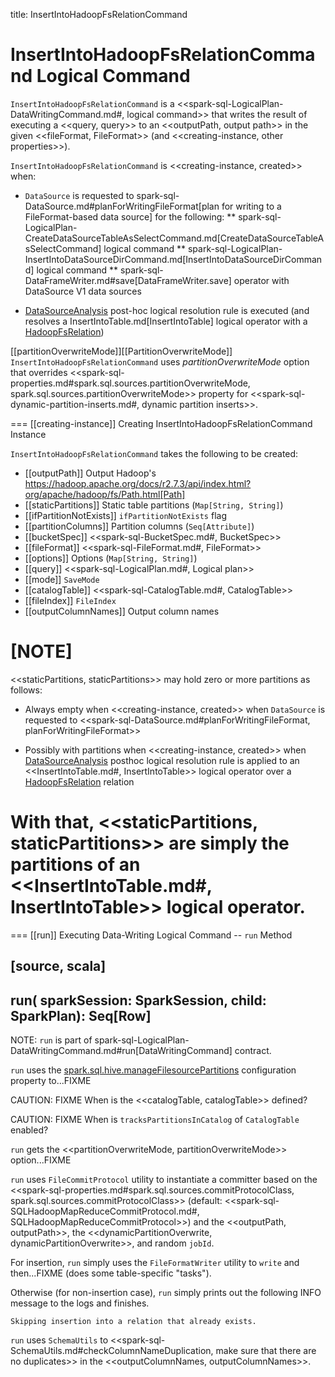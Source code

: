 title: InsertIntoHadoopFsRelationCommand

# InsertIntoHadoopFsRelationCommand Logical Command

`InsertIntoHadoopFsRelationCommand` is a <<spark-sql-LogicalPlan-DataWritingCommand.md#, logical command>> that writes the result of executing a <<query, query>> to an <<outputPath, output path>> in the given <<fileFormat, FileFormat>> (and <<creating-instance, other properties>>).

`InsertIntoHadoopFsRelationCommand` is <<creating-instance, created>> when:

* `DataSource` is requested to spark-sql-DataSource.md#planForWritingFileFormat[plan for writing to a FileFormat-based data source] for the following:
** spark-sql-LogicalPlan-CreateDataSourceTableAsSelectCommand.md[CreateDataSourceTableAsSelectCommand] logical command
** spark-sql-LogicalPlan-InsertIntoDataSourceDirCommand.md[InsertIntoDataSourceDirCommand] logical command
** spark-sql-DataFrameWriter.md#save[DataFrameWriter.save] operator with DataSource V1 data sources

* [DataSourceAnalysis](../logical-analysis-rules/DataSourceAnalysis.md) post-hoc logical resolution rule is executed (and resolves a InsertIntoTable.md[InsertIntoTable] logical operator with a [HadoopFsRelation](../HadoopFsRelation.md))

[[partitionOverwriteMode]][[PartitionOverwriteMode]]
`InsertIntoHadoopFsRelationCommand` uses *partitionOverwriteMode* option that overrides <<spark-sql-properties.md#spark.sql.sources.partitionOverwriteMode, spark.sql.sources.partitionOverwriteMode>> property for <<spark-sql-dynamic-partition-inserts.md#, dynamic partition inserts>>.

=== [[creating-instance]] Creating InsertIntoHadoopFsRelationCommand Instance

`InsertIntoHadoopFsRelationCommand` takes the following to be created:

* [[outputPath]] Output Hadoop's https://hadoop.apache.org/docs/r2.7.3/api/index.html?org/apache/hadoop/fs/Path.html[Path]
* [[staticPartitions]] Static table partitions (`Map[String, String]`)
* [[ifPartitionNotExists]] `ifPartitionNotExists` flag
* [[partitionColumns]] Partition columns (`Seq[Attribute]`)
* [[bucketSpec]] <<spark-sql-BucketSpec.md#, BucketSpec>>
* [[fileFormat]] <<spark-sql-FileFormat.md#, FileFormat>>
* [[options]] Options (`Map[String, String]`)
* [[query]] <<spark-sql-LogicalPlan.md#, Logical plan>>
* [[mode]] `SaveMode`
* [[catalogTable]] <<spark-sql-CatalogTable.md#, CatalogTable>>
* [[fileIndex]] `FileIndex`
* [[outputColumnNames]] Output column names

[NOTE]
====
<<staticPartitions, staticPartitions>> may hold zero or more partitions as follows:

* Always empty when <<creating-instance, created>> when `DataSource` is requested to <<spark-sql-DataSource.md#planForWritingFileFormat, planForWritingFileFormat>>

* Possibly with partitions when <<creating-instance, created>> when [DataSourceAnalysis](../logical-analysis-rules/DataSourceAnalysis.md) posthoc logical resolution rule is applied to an <<InsertIntoTable.md#, InsertIntoTable>> logical operator over a [HadoopFsRelation](../HadoopFsRelation.md) relation

With that, <<staticPartitions, staticPartitions>> are simply the partitions of an <<InsertIntoTable.md#, InsertIntoTable>> logical operator.
====

=== [[run]] Executing Data-Writing Logical Command -- `run` Method

[source, scala]
----
run(
  sparkSession: SparkSession,
  child: SparkPlan): Seq[Row]
----

NOTE: `run` is part of spark-sql-LogicalPlan-DataWritingCommand.md#run[DataWritingCommand] contract.

`run` uses the [spark.sql.hive.manageFilesourcePartitions](../SQLConf.md#manageFilesourcePartitions) configuration property to...FIXME

CAUTION: FIXME When is the <<catalogTable, catalogTable>> defined?

CAUTION: FIXME When is `tracksPartitionsInCatalog` of `CatalogTable` enabled?

`run` gets the <<partitionOverwriteMode, partitionOverwriteMode>> option...FIXME

`run` uses `FileCommitProtocol` utility to instantiate a committer based on the <<spark-sql-properties.md#spark.sql.sources.commitProtocolClass, spark.sql.sources.commitProtocolClass>> (default: <<spark-sql-SQLHadoopMapReduceCommitProtocol.md#, SQLHadoopMapReduceCommitProtocol>>) and the <<outputPath, outputPath>>, the <<dynamicPartitionOverwrite, dynamicPartitionOverwrite>>, and random `jobId`.

For insertion, `run` simply uses the `FileFormatWriter` utility to `write` and then...FIXME (does some table-specific "tasks").

Otherwise (for non-insertion case), `run` simply prints out the following INFO message to the logs and finishes.

```
Skipping insertion into a relation that already exists.
```

`run` uses `SchemaUtils` to <<spark-sql-SchemaUtils.md#checkColumnNameDuplication, make sure that there are no duplicates>> in the <<outputColumnNames, outputColumnNames>>.
